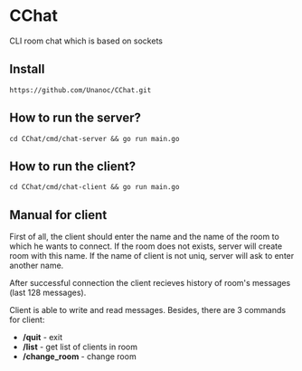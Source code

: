 # CChat
CLI room chat which is based on sockets

## Install
```
https://github.com/Unanoc/CChat.git
```

## How to run the server?
```
cd CChat/cmd/chat-server && go run main.go
```

## How to run the client?
```
cd CChat/cmd/chat-client && go run main.go
```

## Manual for client
First of all, the client should enter the name and the name of the room to which he wants to connect.
If the room does not exists, server will create room with this name.
If the name of client is not uniq, server will ask to enter another name.

After successful connection the client recieves history of room's messages (last 128 messages).

Client is able to write and read messages. 
Besides, there are 3 commands for client:

* **/quit** - exit
* **/list** - get list of clients in room
* **/change_room** - change room
